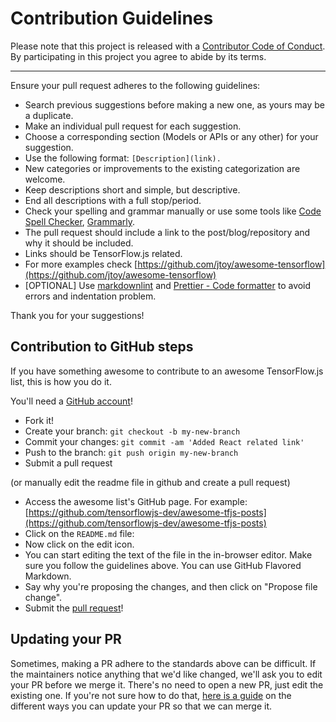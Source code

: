 # Contribution Guidelines

Please note that this project is released with a
[Contributor Code of Conduct](CODE_OF_CONDUCT.md). By participating in this
project you agree to abide by its terms.

---

Ensure your pull request adheres to the following guidelines:

- Search previous suggestions before making a new one, as yours may be a duplicate.
- Make an individual pull request for each suggestion.
- Choose a corresponding section (Models or APIs or any other) for your suggestion.
- Use the following format: `[Description](link).`
- New categories or improvements to the existing categorization are welcome.
- Keep descriptions short and simple, but descriptive.
- End all descriptions with a full stop/period.
- Check your spelling and grammar manually or use some tools like [Code Spell Checker](https://marketplace.visualstudio.com/items?itemName=streetsidesoftware.code-spell-checker), [Grammarly](https://www.grammarly.com/).
- The pull request should include a link to the post/blog/repository and why it should be included.
- Links should be TensorFlow.js related.
- For more examples check [https://github.com/jtoy/awesome-tensorflow](https://github.com/jtoy/awesome-tensorflow)
- [OPTIONAL] Use [markdownlint](https://marketplace.visualstudio.com/items?itemName=DavidAnson.vscode-markdownlint) and [Prettier - Code formatter](https://marketplace.visualstudio.com/items?itemName=esbenp.prettier-vscode) to avoid errors and indentation problem.

Thank you for your suggestions!

## Contribution to GitHub steps

If you have something awesome to contribute to an awesome TensorFlow.js list, this is how you do it.

You'll need a [GitHub account](https://github.com/join)!

- Fork it!
- Create your branch: `git checkout -b my-new-branch`
- Commit your changes: `git commit -am 'Added React related link'`
- Push to the branch: `git push origin my-new-branch`
- Submit a pull request

(or manually edit the readme file in github and create a pull request)

- Access the awesome list's GitHub page. For example: [https://github.com/tensorflowjs-dev/awesome-tfjs-posts](https://github.com/tensorflowjs-dev/awesome-tfjs-posts)
- Click on the `README.md` file:
- Now click on the edit icon.
- You can start editing the text of the file in the in-browser editor. Make sure you follow the guidelines above. You can use GitHub Flavored Markdown.
- Say why you're proposing the changes, and then click on "Propose file change".
- Submit the [pull request](https://help.github.com/en/github/collaborating-with-issues-and-pull-requests/about-pull-requests)!

## Updating your PR

Sometimes, making a PR adhere to the standards above can be difficult.
If the maintainers notice anything that we'd like changed, we'll ask you to
edit your PR before we merge it. There's no need to open a new PR, just edit
the existing one. If you're not sure how to do that,
[here is a guide](https://github.com/RichardLitt/knowledge/blob/master/github/amending-a-commit-guide.md)
on the different ways you can update your PR so that we can merge it.
